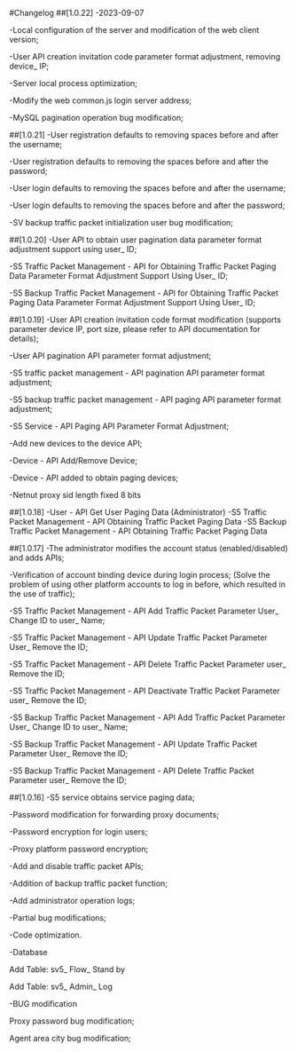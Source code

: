 #Changelog
##[1.0.22] -2023-09-07

-Local configuration of the server and modification of the web client version;

-User API creation invitation code parameter format adjustment, removing device_ IP;

-Server local process optimization;

-Modify the web common.js login server address;

-MySQL pagination operation bug modification;

##[1.0.21]
-User registration defaults to removing spaces before and after the username;

-User registration defaults to removing the spaces before and after the password;

-User login defaults to removing the spaces before and after the username;

-User login defaults to removing the spaces before and after the password;

-SV backup traffic packet initialization user bug modification;


##[1.0.20]
-User API to obtain user pagination data parameter format adjustment support using user_ ID;

-S5 Traffic Packet Management - API for Obtaining Traffic Packet Paging Data Parameter Format Adjustment Support Using User_ ID;

-S5 Backup Traffic Packet Management - API for Obtaining Traffic Packet Paging Data Parameter Format Adjustment Support Using User_ ID;


##[1.0.19]
-User API creation invitation code format modification (supports parameter device IP, port size, please refer to API documentation for details);

-User API pagination API parameter format adjustment;

-S5 traffic packet management - API pagination API parameter format adjustment;

-S5 backup traffic packet management - API paging API parameter format adjustment;

-S5 Service - API Paging API Parameter Format Adjustment;

-Add new devices to the device API;

-Device - API Add/Remove Device;

-Device - API added to obtain paging devices;

-Netnut proxy sid length fixed 8 bits


##[1.0.18]
-User - API Get User Paging Data (Administrator)
-S5 Traffic Packet Management - API Obtaining Traffic Packet Paging Data
-S5 Backup Traffic Packet Management - API Obtaining Traffic Packet Paging Data

##[1.0.17]
-The administrator modifies the account status (enabled/disabled) and adds APIs;

-Verification of account binding device during login process; (Solve the problem of using other platform accounts to log in before, which resulted in the use of traffic);

-S5 Traffic Packet Management - API Add Traffic Packet Parameter User_ Change ID to user_ Name;

-S5 Traffic Packet Management - API Update Traffic Packet Parameter User_ Remove the ID;

-S5 Traffic Packet Management - API Delete Traffic Packet Parameter user_ Remove the ID;

-S5 Traffic Packet Management - API Deactivate Traffic Packet Parameter user_ Remove the ID;

-S5 Backup Traffic Packet Management - API Add Traffic Packet Parameter User_ Change ID to user_ Name;

-S5 Backup Traffic Packet Management - API Update Traffic Packet Parameter User_ Remove the ID;

-S5 Backup Traffic Packet Management - API Delete Traffic Packet Parameter user_ Remove the ID;


##[1.0.16]
-S5 service obtains service paging data;

-Password modification for forwarding proxy documents;

-Password encryption for login users;

-Proxy platform password encryption;

-Add and disable traffic packet APIs;

-Addition of backup traffic packet function;

-Add administrator operation logs;

-Partial bug modifications;

-Code optimization.

-Database

Add Table: sv5_ Flow_ Stand by

Add Table: sv5_ Admin_ Log

-BUG modification

Proxy password bug modification;

Agent area city bug modification;

